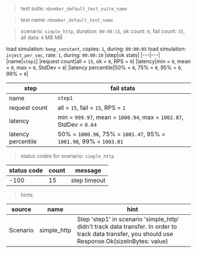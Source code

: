 > test suite: `nbomber_default_test_suite_name`

> test name: `nbomber_default_test_name`

> scenario: `simple_http`, duration: `00:00:15`, ok count: `0`, fail count: `15`, all data: `0` MB MB

load simulation: `keep_constant`, copies: `1`, during: `00:00:05`
load simulation: `inject_per_sec`, rate: `1`, during: `00:00:10`
|step|ok stats|
|---|---|
|name|`step1`|
|request count|all = `15`, ok = `0`, RPS = `0`|
|latency|min = `0`, mean = `0`, max = `0`, StdDev = `0`|
|latency percentile|50% = `0`, 75% = `0`, 95% = `0`, 99% = `0`|

|step|fail stats|
|---|---|
|name|`step1`|
|request count|all = `15`, fail = `15`, RPS = `1`|
|latency|min = `999.97`, mean = `1000.94`, max = `1002.87`, StdDev = `0.64`|
|latency percentile|50% = `1000.96`, 75% = `1001.47`, 95% = `1001.98`, 99% = `1003.01`|
> status codes for scenario: `simple_http`

|status code|count|message|
|---|---|---|
|-100|15|step timeout|

> hints:

|source|name|hint|
|---|---|---|
|Scenario|simple_http|Step 'step1' in scenario 'simple_http' didn't track data transfer. In order to track data transfer, you should use Response.Ok(sizeInBytes: value)|
